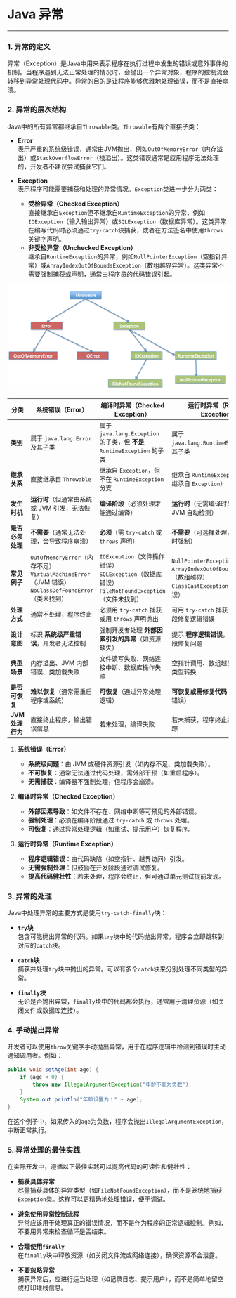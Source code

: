 # Java 异常
---


### 1. 异常的定义
异常（Exception）是Java中用来表示程序在执行过程中发生的错误或意外事件的机制。当程序遇到无法正常处理的情况时，会抛出一个异常对象，程序的控制流会转移到异常处理代码中。异常的目的是让程序能够优雅地处理错误，而不是直接崩溃。

### 2. 异常的层次结构
Java中的所有异常都继承自`Throwable`类。`Throwable`有两个直接子类：

- **Error**  
  表示严重的系统级错误，通常由JVM抛出，例如`OutOfMemoryError`（内存溢出）或`StackOverflowError`（栈溢出）。这类错误通常是应用程序无法处理的，开发者不建议尝试捕获它们。

- **Exception**  
  表示程序可能需要捕获和处理的异常情况。`Exception`类进一步分为两类：
  - **受检异常（Checked Exception）**  
    直接继承自`Exception`但不继承自`RuntimeException`的异常，例如`IOException`（输入输出异常）或`SQLException`（数据库异常）。这类异常在编写代码时必须通过`try-catch`块捕获，或者在方法签名中使用`throws`关键字声明。
  - **非受检异常（Unchecked Exception）**  
    继承自`RuntimeException`的异常，例如`NullPointerException`（空指针异常）或`ArrayIndexOutOfBoundsException`（数组越界异常）。这类异常不需要强制捕获或声明，通常由程序员的代码错误引起。

![图 0](../images/045559a9c84138cefaa16ef6fa2dd99a466b0ebfaf78fc899cc5b6c8fcd3c9b4.png)  

| **分类**          | **系统错误（Error）**                          | **编译时异常（Checked Exception）**          | **运行时异常（Runtime Exception）**          |
|-------------------|-----------------------------------------------|---------------------------------------------|---------------------------------------------|
| **类别**          | 属于 `java.lang.Error` 及其子类               | 属于 `java.lang.Exception` 的子类，但 **不是** `RuntimeException` 的子类 | 属于 `java.lang.RuntimeException` 及其子类  |
| **继承关系**      | 直接继承自 `Throwable`                        | 继承自 `Exception`，但不在 `RuntimeException` 分支 | 继承自 `RuntimeException`（间接继承自 `Exception`） |
| **发生时机**      | **运行时**（但通常由系统或 JVM 引发，无法恢复） | **编译阶段**（必须处理才能通过编译）          | **运行时**（无需编译时处理，由 JVM 自动检测） |
| **是否必须处理**  | **不需要**（通常无法处理，会导致程序崩溃）      | **必须**（需 `try-catch` 或 `throws` 声明）   | **不需要**（可选择处理，但无需编译时强制）    |
| **常见例子**      | `OutOfMemoryError`（内存不足）<br>`VirtualMachineError`（JVM 错误）<br>`NoClassDefFoundError`（类未找到） | `IOException`（文件操作错误）<br>`SQLException`（数据库错误）<br>`FileNotFoundException`（文件未找到） | `NullPointerException`（空指针）<br>`ArrayIndexOutOfBoundsException`（数组越界）<br>`ClassCastException`（类型转换错误） |
| **处理方式**      | 通常不处理，程序终止                           | 必须用 `try-catch` 捕获或用 `throws` 声明抛出 | 可用 `try-catch` 捕获，或在开发阶段修复逻辑错误 |
| **设计意图**      | 标识 **系统级严重错误**，开发者无法控制         | 强制开发者处理 **外部因素引发的异常**（如资源缺失） | 提示 **程序逻辑错误**，鼓励在开发阶段修复问题 |
| **典型场景**      | 内存溢出、JVM 内部错误、类加载失败            | 文件读写失败、网络连接中断、数据库操作失败     | 空指针调用、数组越界访问、非法类型转换        |
| **是否可恢复**    | **难以恢复**（通常需重启程序或系统）           | **可恢复**（通过异常处理逻辑）                | **可恢复或需修复代码**（如调试逻辑错误）      |
| **JVM 处理行为**  | 直接终止程序，输出错误信息                    | 若未处理，编译失败                            | 若未捕获，程序终止并抛出堆栈跟踪             |


1. **系统错误（Error）**  
   - **系统级问题**：由 JVM 或硬件资源引发（如内存不足、类加载失败）。  
   - **不可恢复**：通常无法通过代码处理，需外部干预（如重启程序）。  
   - **无需捕获**：编译器不强制处理，但程序会崩溃。

2. **编译时异常（Checked Exception）**  
   - **外部因素导致**：如文件不存在、网络中断等可预见的外部错误。  
   - **强制处理**：必须在编译阶段通过 `try-catch` 或 `throws` 处理。  
   - **可恢复**：通过异常处理逻辑（如重试、提示用户）恢复程序。

3. **运行时异常（Runtime Exception）**  
   - **程序逻辑错误**：由代码缺陷（如空指针、越界访问）引发。  
   - **无需强制处理**：但鼓励在开发阶段通过调试修复。  
   - **提高代码健壮性**：若未处理，程序会终止，但可通过单元测试提前发现。


### 3. 异常的处理
Java中处理异常的主要方式是使用`try-catch-finally`块：

- **`try`块**  
  包含可能抛出异常的代码。如果`try`块中的代码抛出异常，程序会立即跳转到对应的`catch`块。

- **`catch`块**  
  捕获并处理`try`块中抛出的异常。可以有多个`catch`块来分别处理不同类型的异常。

- **`finally`块**  
  无论是否抛出异常，`finally`块中的代码都会执行，通常用于清理资源（如关闭文件或数据库连接）。



### 4. 手动抛出异常
开发者可以使用`throw`关键字手动抛出异常，用于在程序逻辑中检测到错误时主动通知调用者。例如：

```java
public void setAge(int age) {
    if (age < 0) {
        throw new IllegalArgumentException("年龄不能为负数");
    }
    System.out.println("年龄设置为：" + age);
}
```
在这个例子中，如果传入的`age`为负数，程序会抛出`IllegalArgumentException`，中断正常执行。


### 5. 异常处理的最佳实践
在实际开发中，遵循以下最佳实践可以提高代码的可读性和健壮性：

- **捕获具体异常**  
  尽量捕获具体的异常类型（如`FileNotFoundException`），而不是笼统地捕获`Exception`类。这样可以更精确地处理错误，便于调试。

- **避免使用异常控制流程**  
  异常应该用于处理真正的错误情况，而不是作为程序的正常逻辑控制。例如，不要用异常来检查循环是否结束。

- **合理使用`finally`**  
  在`finally`块中释放资源（如关闭文件流或网络连接），确保资源不会泄露。

- **不要忽略异常**  
  捕获异常后，应进行适当处理（如记录日志、提示用户），而不是简单地留空或打印堆栈信息。


